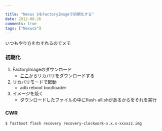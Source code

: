 ```yaml
---

title: "Nexus SをFactoryImageで初期化する"
date: 2012-08-26
comments: true
tags: ["NexusS"]
---
```

いつもやり方をわすれるのでメモ

<!--more-->

### 初期化

1. FactoryImageのダウンロード
    + [ここ](https://developers.google.com/android/nexus/images)からリカバリをダウンロードする
2. リカバリモードで起動
    + adb reboot bootloader
3. イメージを焼く
    + ダウンロードしたファイルの中にflash-all.shがあるからをそれを実行

### CWR

```
$ fastboot flash recovery recovery-clockwork-x.x.x-xxxxzz.img
```
